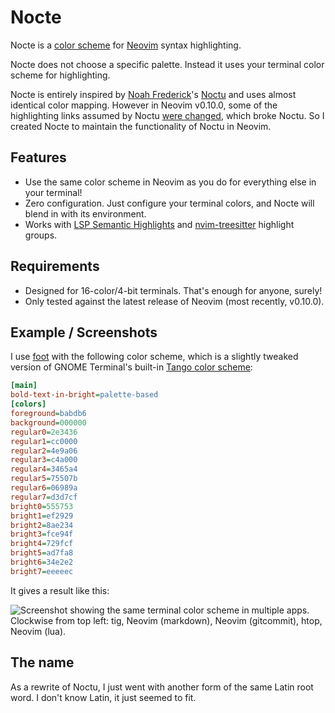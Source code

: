 # Nocte

Nocte is a [color scheme](https://neovim.io/doc/user/syntax.html#%3Ahighlight) for [Neovim](https://github.com/neovim/neovim) syntax highlighting.

Nocte does not choose a specific palette.
Instead it uses your terminal color scheme for highlighting.

Nocte is entirely inspired by [Noah Frederick](https://github.com/noahfrederick)'s [Noctu](https://github.com/noahfrederick/vim-noctu) and uses almost identical color mapping.
However in Neovim v0.10.0, some of the highlighting links assumed by Noctu [were changed](https://neovim.io/doc/user/news-0.10.html#_-breaking-changes), which broke Noctu.
So I created Nocte to maintain the functionality of Noctu in Neovim.

## Features

* Use the same color scheme in Neovim as you do for everything else in your terminal!
* Zero configuration. Just configure your terminal colors, and Nocte will blend in with its environment.
* Works with [LSP Semantic Highlights](https://neovim.io/doc/user/lsp.html#lsp-semantic-highlight) and [nvim-treesitter](https://github.com/nvim-treesitter/nvim-treesitter/blob/master/CONTRIBUTING.md#highlights) highlight groups.

## Requirements

* Designed for 16-color/4-bit terminals. That's enough for anyone, surely!
* Only tested against the latest release of Neovim (most recently, v0.10.0).

## Example / Screenshots

I use [foot](https://codeberg.org/dnkl/foot) with the following color scheme, which is a slightly tweaked version of GNOME Terminal's built-in [Tango color scheme](https://github.com/GNOME/gnome-terminal/blob/43b859ae64e5df659b3e9dd5d9a341e6c5c8f896/src/terminal-profile-editor.cc#L218-L236):

```ini
[main]
bold-text-in-bright=palette-based
[colors]
foreground=babdb6
background=000000
regular0=2e3436
regular1=cc0000
regular2=4e9a06
regular3=c4a000
regular4=3465a4
regular5=75507b
regular6=06989a
regular7=d3d7cf
bright0=555753
bright1=ef2929
bright2=8ae234
bright3=fce94f
bright4=729fcf
bright5=ad7fa8
bright6=34e2e2
bright7=eeeeec
```

It gives a result like this:

![Screenshot showing the same terminal color scheme in multiple apps. Clockwise from top left: tig, Neovim (markdown), Neovim (gitcommit), htop, Neovim (lua).](screenshot.webp "Screenshot showing the same terminal color scheme in multiple apps. Clockwise from top left: tig, Neovim (markdown), Neovim (gitcommit), htop, Neovim (lua).")

## The name

As a rewrite of Noctu, I just went with another form of the same Latin root word.
I don't know Latin, it just seemed to fit.
